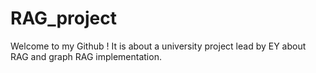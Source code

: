 # RAG_project
Welcome to my Github ! It is about a university project lead by EY about RAG and graph RAG implementation.
